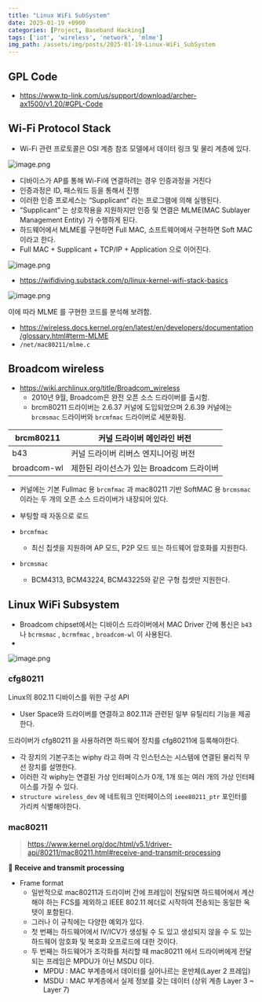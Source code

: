 ```yaml
---
title: "Linux WiFi SubSystem"
date: 2025-01-19 +0900
categories: [Project, Baseband Hacking]
tags: ['iot', 'wireless', 'network', 'mlme']
img_path: /assets/img/posts/2025-01-19-Linux-WiFi_SubSystem
---
```


## GPL Code

- https://www.tp-link.com/us/support/download/archer-ax1500/v1.20/#GPL-Code

## Wi-Fi Protocol Stack

- Wi-Fi 관련 프로토콜은 OSI 계층 참조 모델에서 데이터 링크 및 물리 계층에 있다.

![image.png](image.png)

- 디바이스가 AP를 통해 Wi-Fi에 연결하려는 경우 인증과정을 거친다
- 인증과정은 ID, 패스워드 등을 통해서 진행
- 이러한 인증 프로세스는 “Supplicant” 라는 프로그램에 의해 실행된다.
- “Supplicant” 는 상호작용을 지원하지만 인증 및 연결은 MLME(MAC Sublayer Management Entity) 가 수행하게 된다.
- 하드웨어에서 MLME를 구현하면 Full MAC, 소프트웨어에서 구현하면 Soft MAC 이라고 한다.
- Full MAC + Supplicant + TCP/IP + Application 으로 이어진다.

![image.png](image%201.png)

- https://wifidiving.substack.com/p/linux-kernel-wifi-stack-basics

![image.png](image%202.png)

이에 따라 MLME 를 구현한 코드를 분석해 보려함.

- https://wireless.docs.kernel.org/en/latest/en/developers/documentation/glossary.html#term-MLME
- `/net/mac80211/mlme.c`

## Broadcom wireless

- https://wiki.archlinux.org/title/Broadcom_wireless
    - 2010년 9월, Broadcom은 완전 오픈 소스 드라이버를 출시함.
    - brcm80211 드라이버는 2.6.37 커널에 도입되었으며 2.6.39 커널에는 `brcmsmac` 드라이버와 `brcmfmac` 드라이버로 세분화됨.

| brcm80211 | 커널 드라이버 메인라인 버전 |
| --- | --- |
| b43 | 커널 드라이버 리버스 엔지니어링 버전 |
| broadcom-wl | 제한된 라이선스가 있는 Broadcom 드라이버 |
- 커널에는 기본 Fullmac 용 `brcmfmac` 과 mac80211 기반 SoftMAC 용 `brcmsmac` 이라는 두 개의 오픈 소스 드라이버가 내장되어 있다.
- 부팅할 때 자동으로 로드

- `brcmfmac`
    - 최신 칩셋을 지원하며 AP 모드, P2P 모드 또는 하드웨어 암호화를 지원한다.
- `brcmsmac`
    - BCM4313, BCM43224, BCM43225와 같은 구형 칩셋만 지원한다.

## Linux WiFi Subsystem

- Broadcom chipset에서는 디바이스 드라이버에서 MAC Driver 간에 통신은 `b43` 나 `bcrmsmac` , `bcrmfmac` , `broadcom-wl` 이 사용된다.
- 

![image.png](image%203.png)

### cfg80211

Linux의 802.11 디바이스를 위한 구성 API

- User Space와 드라이버를 연결하고 802.11과 관련된 일부 유틸리티 기능을 제공한다.

드라이버가 cfg80211 을 사용하려면 하드웨어 장치를 cfg80211에 등록해야한다.

- 각 장치의 기본구조는 wiphy 라고 하며 각 인스턴스는 시스템에 연결된 물리적 무선 장치를 설명한다.
- 이러한 각 wiphy는 연결된 가상 인터페이스가 0개, 1개 또는 여러 개의 가상 인터페이스를 가질 수 있다.
- `structure wireless_dev` 에 네트워크 인터페이스의 `ieee80211_ptr` 포인터를 가리켜 식별해야한다.

### mac80211

> https://www.kernel.org/doc/html/v5.1/driver-api/80211/mac80211.html#receive-and-transmit-processing
> 

📨 **Receive and transmit processing**

- Frame format
    - 일반적으로 mac80211과 드라이버 간에 프레임이 전달되면  하드웨어에서 계산해야 하는 FCS를 제외하고 IEEE 802.11 헤더로 시작하여 전송되는 동일한 옥텟이 포함된다.
    - 그러나 이 규칙에는 다양한 예외가 있다.
    - 첫 번째는 하드웨어에서 IV/ICV가 생성될 수 도 있고 생성되지 않을 수 도 있는 하드웨어 암호화 및 복호화 오프로드에 대한 것이다.
    - 두 번째는 하드웨어가 조각화를 처리할 때 mac80211 에서 드라이버에게 전달되는 프레임은 MPDU가 아닌 MSDU 이다.
        - MPDU : MAC 부계층에서 데이터를 실어나르는 운반체(Layer 2 프레임)
        - MSDU : MAC 부계층에서 실제 정보를 갖는 데이터 (상위 계층 Layer 3 ~ Layer 7)